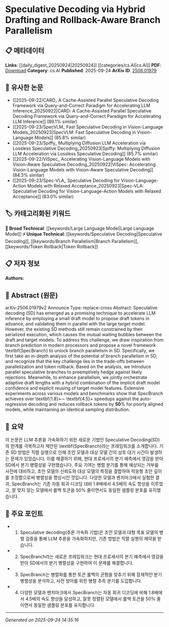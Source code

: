 <!-- KEYWORD_LINKING_METADATA:
{
  "processed_timestamp": "2025-09-24T14:35:16.055684",
  "vocabulary_version": "1.0",
  "selected_keywords": [
    "Speculative Decoding",
    "Large Language Model",
    "Branch Parallelism",
    "Token Rollback"
  ],
  "rejected_keywords": [],
  "similarity_scores": {
    "Speculative Decoding": 0.8,
    "Large Language Model": 0.85,
    "Branch Parallelism": 0.78,
    "Token Rollback": 0.75
  },
  "extraction_method": "AI_prompt_based",
  "budget_applied": true,
  "candidates_json": {
    "candidates": [
      {
        "surface": "Speculative Decoding",
        "canonical": "Speculative Decoding",
        "aliases": [
          "SD"
        ],
        "category": "unique_technical",
        "rationale": "This is a novel technique central to the paper's contribution, offering a unique approach to LLM inference acceleration.",
        "novelty_score": 0.85,
        "connectivity_score": 0.65,
        "specificity_score": 0.9,
        "link_intent_score": 0.8
      },
      {
        "surface": "Large Language Model",
        "canonical": "Large Language Model",
        "aliases": [
          "LLM"
        ],
        "category": "broad_technical",
        "rationale": "LLMs are a fundamental component of the study, providing context for the speculative decoding technique.",
        "novelty_score": 0.3,
        "connectivity_score": 0.9,
        "specificity_score": 0.6,
        "link_intent_score": 0.85
      },
      {
        "surface": "Branch Parallelism",
        "canonical": "Branch Parallelism",
        "aliases": [],
        "category": "unique_technical",
        "rationale": "Branch parallelism is a key innovation in the proposed framework, enhancing the speculative decoding process.",
        "novelty_score": 0.75,
        "connectivity_score": 0.7,
        "specificity_score": 0.85,
        "link_intent_score": 0.78
      },
      {
        "surface": "Token Rollback",
        "canonical": "Token Rollback",
        "aliases": [],
        "category": "unique_technical",
        "rationale": "Token rollback is a critical challenge addressed by the paper, impacting the efficiency of speculative decoding.",
        "novelty_score": 0.7,
        "connectivity_score": 0.6,
        "specificity_score": 0.8,
        "link_intent_score": 0.75
      }
    ],
    "ban_list_suggestions": [
      "method",
      "experiment",
      "performance"
    ]
  },
  "decisions": [
    {
      "candidate_surface": "Speculative Decoding",
      "resolved_canonical": "Speculative Decoding",
      "decision": "linked",
      "scores": {
        "novelty": 0.85,
        "connectivity": 0.65,
        "specificity": 0.9,
        "link_intent": 0.8
      }
    },
    {
      "candidate_surface": "Large Language Model",
      "resolved_canonical": "Large Language Model",
      "decision": "linked",
      "scores": {
        "novelty": 0.3,
        "connectivity": 0.9,
        "specificity": 0.6,
        "link_intent": 0.85
      }
    },
    {
      "candidate_surface": "Branch Parallelism",
      "resolved_canonical": "Branch Parallelism",
      "decision": "linked",
      "scores": {
        "novelty": 0.75,
        "connectivity": 0.7,
        "specificity": 0.85,
        "link_intent": 0.78
      }
    },
    {
      "candidate_surface": "Token Rollback",
      "resolved_canonical": "Token Rollback",
      "decision": "linked",
      "scores": {
        "novelty": 0.7,
        "connectivity": 0.6,
        "specificity": 0.8,
        "link_intent": 0.75
      }
    }
  ]
}
-->

# Speculative Decoding via Hybrid Drafting and Rollback-Aware Branch Parallelism

## 📋 메타데이터

**Links**: [[daily_digest_20250924|20250924]] [[categories/cs.AI|cs.AI]]
**PDF**: [Download](https://arxiv.org/pdf/2506.01979.pdf)
**Category**: cs.AI
**Published**: 2025-09-24
**ArXiv ID**: [2506.01979](https://arxiv.org/abs/2506.01979)

## 🔗 유사한 논문
- [[2025-09-22/CARD_ A Cache-Assisted Parallel Speculative Decoding Framework via Query-and-Correct Paradigm for Accelerating LLM Inference_20250922|CARD: A Cache-Assisted Parallel Speculative Decoding Framework via Query-and-Correct Paradigm for Accelerating LLM Inference]] (89.1% similar)
- [[2025-09-23/SpecVLM_ Fast Speculative Decoding in Vision-Language Models_20250923|SpecVLM: Fast Speculative Decoding in Vision-Language Models]] (85.8% similar)
- [[2025-09-23/Spiffy_ Multiplying Diffusion LLM Acceleration via Lossless Speculative Decoding_20250923|Spiffy: Multiplying Diffusion LLM Acceleration via Lossless Speculative Decoding]] (85.7% similar)
- [[2025-09-22/ViSpec_ Accelerating Vision-Language Models with Vision-Aware Speculative Decoding_20250922|ViSpec: Accelerating Vision-Language Models with Vision-Aware Speculative Decoding]] (84.3% similar)
- [[2025-09-23/Spec-VLA_ Speculative Decoding for Vision-Language-Action Models with Relaxed Acceptance_20250923|Spec-VLA: Speculative Decoding for Vision-Language-Action Models with Relaxed Acceptance]] (83.0% similar)

## 🏷️ 카테고리화된 키워드
**🧠 Broad Technical**: [[keywords/Large Language Model|Large Language Model]]
**⚡ Unique Technical**: [[keywords/Speculative Decoding|Speculative Decoding]], [[keywords/Branch Parallelism|Branch Parallelism]], [[keywords/Token Rollback|Token Rollback]]

## 📋 저자 정보

**Authors:** 

## 📄 Abstract (원문)

arXiv:2506.01979v2 Announce Type: replace-cross 
Abstract: Speculative decoding (SD) has emerged as a promising technique to accelerate LLM inference by employing a small draft model to propose draft tokens in advance, and validating them in parallel with the large target model. However, the existing SD methods still remain constrained by their serialized execution, which causes the mutual waiting bubbles between the draft and target models. To address this challenge, we draw inspiration from branch prediction in modern processors and propose a novel framework \textbf{SpecBranch} to unlock branch parallelism in SD. Specifically, we first take an in-depth analysis of the potential of branch parallelism in SD, and recognize that the key challenge lies in the trade-offs between parallelization and token rollback. Based on the analysis, we introduce parallel speculative branches to preemptively hedge against likely rejections. Meanwhile, to enhance parallelism, we jointly orchestrate adaptive draft lengths with a hybrid combination of the implicit draft model confidence and explicit reusing of target model features. Extensive experiments across various models and benchmarks show that SpecBranch achieves over \textbf{1.8}$\times \sim$ \textbf{4.5}$\times$ speedups against the auto-regressive decoding and reduces rollback tokens by $\textbf{50}$\% for poorly aligned models, while maintaining an identical sampling distribution.

## 📝 요약

이 논문은 LLM 추론을 가속화하기 위한 새로운 기법인 Speculative Decoding(SD)의 한계를 극복하고자 제안된 \textbf{SpecBranch}라는 프레임워크를 소개합니다. 기존 SD 방법은 직렬 실행으로 인해 초안 모델과 대상 모델 간의 상호 대기 시간이 발생하는 문제가 있었습니다. 이를 해결하기 위해, 현대 프로세서의 분기 예측에서 영감을 받아 SD에서 분기 병렬성을 구현했습니다. 주요 기여는 병렬 분기를 통해 예상되는 거부를 사전에 대비하고, 초안 모델의 신뢰도와 대상 모델의 특징을 결합하여 적응형 초안 길이를 조정함으로써 병렬성을 향상시킨 것입니다. 다양한 모델과 벤치마크에서 실험한 결과, SpecBranch는 기존 자동 회귀 디코딩 대비 1.8배에서 4.5배의 속도 향상을 이루었고, 잘 맞지 않는 모델에서 롤백 토큰을 50% 줄이면서도 동일한 샘플링 분포를 유지했습니다.

## 🎯 주요 포인트

- 1. Speculative decoding(추론 가속화 기법)은 초안 모델과 대형 목표 모델의 병렬 검증을 통해 LLM 추론을 가속화하지만, 기존 방법은 직렬 실행의 제약을 받습니다.
- 2. SpecBranch라는 새로운 프레임워크는 현대 프로세서의 분기 예측에서 영감을 받아 SD에서의 분기 병렬성을 구현하여 이 문제를 해결합니다.
- 3. SpecBranch는 병렬화를 통한 토큰 롤백의 균형을 맞추기 위해 잠재적인 분기 병렬성을 분석하고, 사전 방어를 위한 병렬 추측 분기를 도입합니다.
- 4. 다양한 모델과 벤치마크에서 SpecBranch는 자동 회귀 디코딩에 비해 1.8배에서 4.5배의 속도 향상을 달성하고, 잘못 정렬된 모델에서 롤백 토큰을 50% 줄이면서 동일한 샘플링 분포를 유지합니다.


---

*Generated on 2025-09-24 14:35:16*